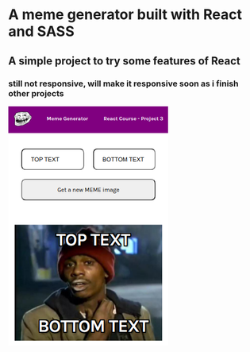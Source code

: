 # A meme generator built with React and SASS 

## A simple project to try some features of React

### still not responsive, will make it responsive soon as i finish other projects

![ScreenShot](screenshot.png)